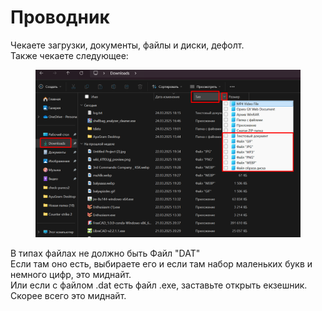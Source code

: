 # Проводник

Чекаете загрузки, документы, файлы и диски, дефолт. \
Также чекаете следующее:

<figure><img src="../.gitbook/assets/image (46).png" alt=""><figcaption></figcaption></figure>

В типах файлах не должно быть Файл "DAT"\
Если там оно есть, выбираете его и если там набор маленьких букв и немного цифр, это миднайт. \
Или если с файлом .dat есть файл .exe, заставьте открыть екзешник.\
Скорее всего это миднайт.
